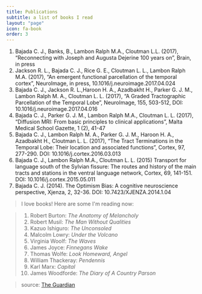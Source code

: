 ```yaml
---
title: Publications
subtitle: a list of books I read
layout: "page"
icon: fa-book
order: 3
---
```


1. Bajada C. J., Banks, B., Lambon Ralph M.A., Cloutman L.L. (2017), “Reconnecting
with Joseph and Augusta Dejerine 100 years on”, Brain, in press
2. Jackson R. L., Bajada C. J., Rice G. E., Cloutman L. L., Lambon Ralph M.A.
(2017), “An emergent functional parcellation of the temporal cortex”,
NeuroImage, in press, 10.1016/j.neuroimage.2017.04.024
3. Bajada C. J., Jackson R. L.,Haroon H. A., Azadbakht H., Parker G. J. M., Lambon
Ralph M. A., Cloutman L. L. (2017), “A Graded Tractographic Parcellation of the
Temporal Lobe”, NeuroImage, 155, 503-512, DOI: 10.1016/j.neuroimage.2017.04.016
4. Bajada C. J., Parker G. J. M., Lambon Ralph M.A., Cloutman L. L. (2017),
“Diffusion MRI: From basic principles to clinical applications”, Malta Medical
School Gazette,  1 (2), 41-47 
5. Bajada C. J., Lambon Ralph M. A., Parker G. J. M., Haroon H. A., Azadbakht H.,
Cloutman L. L. (2017), “The Tract Terminations in the Temporal Lobe: Their
location and associated functions”, Cortex, 97, 277-290. DOI:
10.1016/j.cortex.2016.03.013
6. Bajada C. J., Lambon Ralph M.A., Cloutman L. L. (2015) Transport for language
south of the Sylvian fissure: The routes and history of the main tracts and
stations in the ventral language network, Cortex, 69, 141-151. DOI:
10.1016/j.cortex.2015.05.011
7. Bajada C. J. (2014). The Optimism Bias: A cognitive neuroscience perspective,
Xjenza, 2, 32-36. DOI: 10.7423/XJENZA.2014.1.04


> I love books! Here are some I'm reading now:

> 1. Robert Burton: *The Anatomy of Melancholy*
> 2. Robert Musil: *The Man Without Qualities*
> 3. Kazuo Ishiguro: *The Unconsoled*
> 4. Malcolm Lowry: *Under the Volcano*
> 5. Virginia Woolf: *The Waves*
> 6. James Joyce: *Finnegans Wake*
> 7. Thomas Wolfe: *Look Homeward, Angel*
> 8. William Thackeray: *Pendennis*
> 9. Karl Marx: *Capital*
> 10. James Woodforde: *The Diary of A Country Parson*

> source: [The Guardian](https://www.theguardian.com/books/booksblog/2011/jan/04/best-boring-books)
